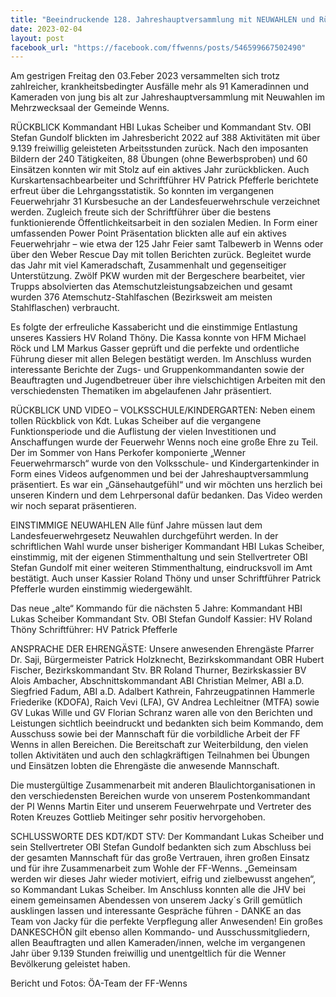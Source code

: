 ```yaml
---
title: "Beeindruckende 128. Jahreshauptversammlung mit NEUWAHLEN und Rückblick auf 9.139 geleisteten Stunden der FF Wenns"
date: 2023-02-04
layout: post
facebook_url: "https://facebook.com/ffwenns/posts/546599667502490"
---
```


Am gestrigen Freitag den 03.Feber 2023 versammelten sich trotz zahlreicher, krankheitsbedingter Ausfälle mehr als 91 Kameradinnen und Kameraden von jung bis alt zur Jahreshauptversammlung mit Neuwahlen im Mehrzwecksaal der Gemeinde Wenns.

RÜCKBLICK
Kommandant HBI Lukas Scheiber und Kommandant Stv. OBI Stefan Gundolf blickten im Jahresbericht 2022 auf 388 Aktivitäten mit über 9.139 freiwillig geleisteten Arbeitsstunden zurück. Nach den imposanten Bildern der 240 Tätigkeiten, 88 Übungen (ohne Bewerbsproben) und 60 Einsätzen konnten wir mit Stolz auf ein aktives Jahr zurückblicken. Auch Kurskartensachbearbeiter und Schriftführer HV Patrick Pfefferle berichtete erfreut über die Lehrgangsstatistik. So konnten im vergangenen Feuerwehrjahr 31 Kursbesuche an der Landesfeuerwehrschule verzeichnet werden. Zugleich freute sich der Schriftführer über die bestens funktionierende Öffentlichkeitsarbeit in den sozialen Medien. In Form einer umfassenden Power Point Präsentation blickten alle auf ein aktives Feuerwehrjahr – wie etwa der 125 Jahr Feier samt Talbewerb in Wenns oder über den Weber Rescue Day mit tollen Berichten zurück. Begleitet wurde das Jahr mit viel Kameradschaft, Zusammenhalt und gegenseitiger Unterstützung. Zwölf PKW wurden mit der Bergeschere bearbeitet, vier Trupps absolvierten das Atemschutzleistungsabzeichen und gesamt wurden 376 Atemschutz-Stahlfaschen (Bezirksweit am meisten Stahlflaschen) verbraucht. 

Es folgte der erfreuliche Kassabericht und die einstimmige Entlastung unseres Kassiers HV Roland Thöny. Die Kassa konnte von HFM Michael Röck und LM Markus Gasser geprüft und die perfekte und ordentliche Führung dieser mit allen Belegen bestätigt werden. Im Anschluss wurden interessante Berichte der Zugs- und Gruppenkommandanten sowie der Beauftragten und Jugendbetreuer über ihre vielschichtigen Arbeiten mit den verschiedensten Thematiken im abgelaufenen Jahr präsentiert. 

RÜCKBLICK UND VIDEO – VOLKSSCHULE/KINDERGARTEN:
Neben einem tollen Rückblick von Kdt. Lukas Scheiber auf die vergangene Funktionsperiode und die Auflistung der vielen Investitionen und Anschaffungen wurde der Feuerwehr Wenns noch eine große Ehre zu Teil. Der im Sommer von Hans Perkofer komponierte „Wenner Feuerwehrmarsch“ wurde von den Volksschule- und Kindergartenkinder in Form eines Videos aufgenommen und bei der Jahreshauptversammlung präsentiert. Es war ein „Gänsehautgefühl“ und wir möchten uns herzlich bei unseren Kindern und dem Lehrpersonal dafür bedanken. Das Video werden wir noch separat präsentieren.

EINSTIMMIGE NEUWAHLEN
Alle fünf Jahre müssen laut dem Landesfeuerwehrgesetz Neuwahlen durchgeführt werden. In der schriftlichen Wahl wurde unser bisheriger Kommandant HBI Lukas Scheiber, einstimmig, mit der eigenen Stimmenthaltung und sein Stellvertreter OBI Stefan Gundolf mit einer weiteren Stimmenthaltung, eindrucksvoll im Amt bestätigt. Auch unser Kassier Roland Thöny und unser Schriftführer Patrick Pfefferle wurden einstimmig wiedergewählt. 

Das neue „alte“ Kommando für die nächsten 5 Jahre:
Kommandant HBI Lukas Scheiber 
Kommandant Stv. OBI Stefan Gundolf 
Kassier: HV Roland Thöny 
Schriftführer: HV Patrick Pfefferle

ANSPRACHE DER EHRENGÄSTE: 
Unsere anwesenden Ehrengäste Pfarrer Dr. Saji, Bürgermeister Patrick Holzknecht, Bezirkskommandant OBR Hubert Fischer, Bezirkskommandant Stv. BR Roland Thurner, Bezirkskassier BV Alois Ambacher, Abschnittskommandant ABI Christian Melmer, ABI a.D. Siegfried Fadum, ABI a.D. Adalbert Kathrein, Fahrzeugpatinnen Hammerle Friederike (KDOFA), Raich Vevi (LFA), GV Andrea Lechleitner (MTFA) sowie GV Lukas Wille und GV Florian Schranz waren alle von den Berichten und Leistungen sichtlich beeindruckt und bedankten sich beim Kommando, dem Ausschuss sowie bei der Mannschaft für die vorbildliche Arbeit der FF Wenns in allen Bereichen. Die Bereitschaft zur Weiterbildung, den vielen tollen Aktivitäten und auch den schlagkräftigen Teilnahmen bei Übungen und Einsätzen lobten die Ehrengäste die anwesende Mannschaft.

Die mustergültige Zusammenarbeit mit anderen Blaulichtorganisationen in den verschiedensten Bereichen wurde von unserem Postenkommandant der PI Wenns Martin Eiter und unserem Feuerwehrpate und Vertreter des Roten Kreuzes Gottlieb Meitinger sehr positiv hervorgehoben. 

SCHLUSSWORTE DES KDT/KDT STV: 
Der Kommandant Lukas Scheiber und sein Stellvertreter OBI Stefan Gundolf bedankten sich zum Abschluss bei der gesamten Mannschaft für das große Vertrauen, ihren großen Einsatz und für ihre Zusammenarbeit zum Wohle der FF-Wenns. „Gemeinsam werden wir dieses Jahr wieder motiviert, eifrig und zielbewusst angehen“, so Kommandant Lukas Scheiber. Im Anschluss konnten alle die JHV bei einem gemeinsamen Abendessen von unserem Jacky´s Grill gemütlich ausklingen lassen und interessante Gespräche führen - DANKE an das Team von Jacky für die perfekte Verpflegung aller Anwesenden! Ein großes DANKESCHÖN gilt ebenso allen Kommando- und Ausschussmitgliedern, allen Beauftragten und allen Kameraden/innen, welche im vergangenen Jahr über 9.139 Stunden freiwillig und unentgeltlich für die Wenner Bevölkerung geleistet haben. 

 
Bericht und Fotos: ÖA-Team der FF-Wenns